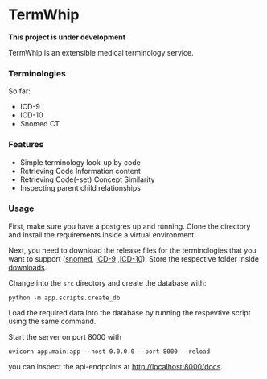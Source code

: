 # TermWhip

**This project is under development**

TermWhip is an extensible medical terminology service.

### Terminologies

So far:
- ICD-9
- ICD-10
- Snomed CT

### Features

- Simple terminology look-up by code
- Retrieving Code Information content
- Retrieving Code(-set) Concept Similarity
- Inspecting parent child relationships

### Usage

First, make sure you have a postgres up and running. Clone the directory and install the requirements inside a virtual environment.

Next, you need to download the release files for the terminologies that you want to support ([snomed](https://www.nlm.nih.gov/healthit/snomedct/international.html), [ICD-9](https://www.cms.gov/Medicare/Coding/ICD9ProviderDiagnosticCodes/codes) ,[ICD-10](https://www.cms.gov/Medicare/Coding/ICD10/2018-ICD-10-CM-and-GEMs)).
Store the respective folder inside [downloads](./src/downloads).

Change into the `src` directory and create the database with:

```shell
python -m app.scripts.create_db
```

Load the required data into the database by running the respevtive script using the same command.

Start the server on port 8000 with

```shell
uvicorn app.main:app --host 0.0.0.0 --port 8000 --reload
```

you can inspect the api-endpoints at [http://localhost:8000/docs](http://localhost:8000/docs).
